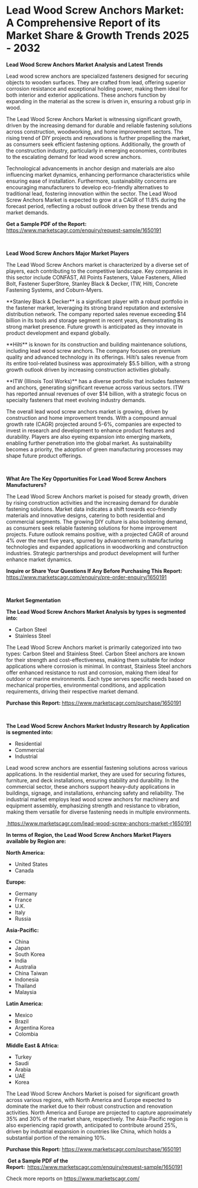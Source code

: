 <p><h1>Lead Wood Screw Anchors Market: A Comprehensive Report of its Market Share & Growth Trends 2025 - 2032</h1></p><p><strong>Lead Wood Screw Anchors Market Analysis and Latest Trends</strong></p>
<p><p>Lead wood screw anchors are specialized fasteners designed for securing objects to wooden surfaces. They are crafted from lead, offering superior corrosion resistance and exceptional holding power, making them ideal for both interior and exterior applications. These anchors function by expanding in the material as the screw is driven in, ensuring a robust grip in wood.</p><p>The Lead Wood Screw Anchors Market is witnessing significant growth, driven by the increasing demand for durable and reliable fastening solutions across construction, woodworking, and home improvement sectors. The rising trend of DIY projects and renovations is further propelling the market, as consumers seek efficient fastening options. Additionally, the growth of the construction industry, particularly in emerging economies, contributes to the escalating demand for lead wood screw anchors.</p><p>Technological advancements in anchor design and materials are also influencing market dynamics, enhancing performance characteristics while ensuring ease of installation. Furthermore, sustainability concerns are encouraging manufacturers to develop eco-friendly alternatives to traditional lead, fostering innovation within the sector. The Lead Wood Screw Anchors Market is expected to grow at a CAGR of 11.8% during the forecast period, reflecting a robust outlook driven by these trends and market demands.</p></p>
<p><strong>Get a Sample PDF of the Report:&nbsp;</strong> <a href="https://www.marketscagr.com/enquiry/request-sample/1650191?utm_campaign=3501&utm_medium=2&utm_source=Github&utm_content=ia&utm_term=08042025&utm_id=lead-wood-screw-anchors">https://www.marketscagr.com/enquiry/request-sample/1650191</a></p>
<p>&nbsp;</p>
<p><strong>Lead Wood Screw Anchors Major Market Players</strong></p>
<p><p>The Lead Wood Screw Anchors market is characterized by a diverse set of players, each contributing to the competitive landscape. Key companies in this sector include CONFAST, All Points Fasteners, Value Fasteners, Allied Bolt, Fastener SuperStore, Stanley Black & Decker, ITW, Hilti, Concrete Fastening Systems, and Coburn-Myers.</p><p>**Stanley Black & Decker** is a significant player with a robust portfolio in the fastener market, leveraging its strong brand reputation and extensive distribution network. The company reported sales revenue exceeding $14 billion in its tools and storage segment in recent years, demonstrating its strong market presence. Future growth is anticipated as they innovate in product development and expand globally.</p><p>**Hilti** is known for its construction and building maintenance solutions, including lead wood screw anchors. The company focuses on premium quality and advanced technology in its offerings. Hilti’s sales revenue from its entire tool-related business was approximately $5.5 billion, with a strong growth outlook driven by increasing construction activities globally.</p><p>**ITW (Illinois Tool Works)** has a diverse portfolio that includes fasteners and anchors, generating significant revenue across various sectors. ITW has reported annual revenues of over $14 billion, with a strategic focus on specialty fasteners that meet evolving industry demands.</p><p>The overall lead wood screw anchors market is growing, driven by construction and home improvement trends. With a compound annual growth rate (CAGR) projected around 5-6%, companies are expected to invest in research and development to enhance product features and durability. Players are also eyeing expansion into emerging markets, enabling further penetration into the global market. As sustainability becomes a priority, the adoption of green manufacturing processes may shape future product offerings.</p></p>
<p>&nbsp;</p>
<p><strong>What Are The Key Opportunities For Lead Wood Screw Anchors Manufacturers?</strong></p>
<p><p>The Lead Wood Screw Anchors market is poised for steady growth, driven by rising construction activities and the increasing demand for durable fastening solutions. Market data indicates a shift towards eco-friendly materials and innovative designs, catering to both residential and commercial segments. The growing DIY culture is also bolstering demand, as consumers seek reliable fastening solutions for home improvement projects. Future outlook remains positive, with a projected CAGR of around 4% over the next five years, spurred by advancements in manufacturing technologies and expanded applications in woodworking and construction industries. Strategic partnerships and product development will further enhance market dynamics.</p></p>
<p><strong>Inquire or Share Your Questions If Any Before Purchasing This Report:</strong> <a href="https://www.marketscagr.com/enquiry/pre-order-enquiry/1650191?utm_campaign=3501&utm_medium=2&utm_source=Github&utm_content=ia&utm_term=08042025&utm_id=lead-wood-screw-anchors">https://www.marketscagr.com/enquiry/pre-order-enquiry/1650191</a></p>
<p>&nbsp;</p>
<p><strong>Market Segmentation</strong></p>
<p><strong>The Lead Wood Screw Anchors Market Analysis by types is segmented into:</strong></p>
<p><ul><li>Carbon Steel</li><li>Stainless Steel</li></ul></p>
<p><p>The Lead Wood Screw Anchors market is primarily categorized into two types: Carbon Steel and Stainless Steel. Carbon Steel anchors are known for their strength and cost-effectiveness, making them suitable for indoor applications where corrosion is minimal. In contrast, Stainless Steel anchors offer enhanced resistance to rust and corrosion, making them ideal for outdoor or marine environments. Each type serves specific needs based on mechanical properties, environmental conditions, and application requirements, driving their respective market demand.</p></p>
<p><strong>Purchase this Report:&nbsp;</strong><a href="https://www.marketscagr.com/purchase/1650191?utm_campaign=3501&utm_medium=2&utm_source=Github&utm_content=ia&utm_term=08042025&utm_id=lead-wood-screw-anchors">https://www.marketscagr.com/purchase/1650191</a></p>
<p>&nbsp;</p>
<p><strong>The Lead Wood Screw Anchors Market Industry Research by Application is segmented into:</strong></p>
<p><ul><li>Residential</li><li>Commercial</li><li>Industrial</li></ul></p>
<p><p>Lead wood screw anchors are essential fastening solutions across various applications. In the residential market, they are used for securing fixtures, furniture, and deck installations, ensuring stability and durability. In the commercial sector, these anchors support heavy-duty applications in buildings, signage, and installations, enhancing safety and reliability. The industrial market employs lead wood screw anchors for machinery and equipment assembly, emphasizing strength and resistance to vibration, making them versatile for diverse fastening needs in multiple environments.</p></p>
<p><a href="https://www.marketscagr.com/lead-wood-screw-anchors-market-r1650191?utm_campaign=3501&utm_medium=2&utm_source=Github&utm_content=ia&utm_term=08042025&utm_id=lead-wood-screw-anchors">&nbsp;https://www.marketscagr.com/lead-wood-screw-anchors-market-r1650191</a></p>
<p><strong>In terms of Region, the Lead Wood Screw Anchors Market Players available by Region are:</strong></p>
<p>
    <p> <strong> North America: </strong>
        <ul>
            <li>United States</li>
            <li>Canada</li>
        </ul>
        </p> 
    <p> <strong> Europe: </strong>
        <ul>
            <li>Germany</li>
            <li>France</li>
            <li>U.K.</li>
            <li>Italy</li>
            <li>Russia</li>
        </ul>
        </p> 
    <p> <strong> Asia-Pacific: </strong>
        <ul>
            <li>China</li>
            <li>Japan</li>
            <li>South Korea</li>
            <li>India</li>
            <li>Australia</li>
            <li>China Taiwan</li>
            <li>Indonesia</li>
            <li>Thailand</li>
            <li>Malaysia</li>
        </ul>
        </p> 
    <p> <strong> Latin America: </strong>
        <ul>
            <li>Mexico</li>
            <li>Brazil</li>
            <li>Argentina Korea</li>
            <li>Colombia</li>
        </ul>
        </p> 
    <p> <strong> Middle East & Africa: </strong>
        <ul>
            <li>Turkey</li>
            <li>Saudi</li>
            <li>Arabia</li>
            <li>UAE</li>
            <li>Korea</li>
        </ul>
    </p>
    </p>
<p><p>The Lead Wood Screw Anchors Market is poised for significant growth across various regions, with North America and Europe expected to dominate the market due to their robust construction and renovation activities. North America and Europe are projected to capture approximately 35% and 30% of the market share, respectively. The Asia-Pacific region is also experiencing rapid growth, anticipated to contribute around 25%, driven by industrial expansion in countries like China, which holds a substantial portion of the remaining 10%.</p></p>
<p><strong>Purchase this Report: </strong><a href="https://www.marketscagr.com/purchase/1650191?utm_campaign=3501&utm_medium=2&utm_source=Github&utm_content=ia&utm_term=08042025&utm_id=lead-wood-screw-anchors">https://www.marketscagr.com/purchase/1650191</a></p>
<p>&nbsp;<strong>Get a Sample PDF of the Report:&nbsp;&nbsp;</strong><a href="https://www.marketscagr.com/enquiry/request-sample/1650191?utm_campaign=3501&utm_medium=2&utm_source=Github&utm_content=ia&utm_term=08042025&utm_id=lead-wood-screw-anchors">https://www.marketscagr.com/enquiry/request-sample/1650191</a></p>
<p><strong></strong></p>
<p>Check more reports on <a href="https://www.marketscagr.com/?utm_campaign=3501&utm_medium=2&utm_source=Github&utm_content=ia&utm_term=08042025&utm_id=lead-wood-screw-anchors">https://www.marketscagr.com/</a></p>